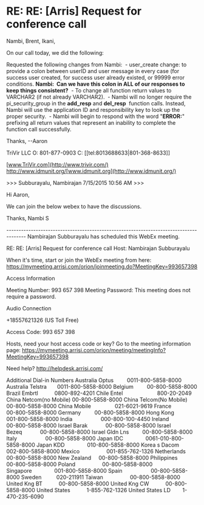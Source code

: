 # RE: RE: [Arris] Request for conference call

Nambi, Brent, Ikani,

On our call today, we did the following:

Requested the following changes from Nambi:
 - user\_create change: to provide a colon between userID and user message in every case (for success user created, for success user already existed, or 99999 error conditions. **Nambi:  Can we have this colon in ALL of our responses to keep things consistent?**
 - To change all function return values to VARCHAR2 (if not already VARCHAR2).
 - Nambi will no longer require the pi\_security\_group in the **add\_resp** and **del\_resp**  function calls. Instead, Nambi will use the application ID and responsibility key to look up the proper security.
 - Nambi will begin to respond with the word "**ERROR:**" prefixing all return values that represent an inability to complete the function call successfully.

Thanks,
\--Aaron

TriVir LLC
O: 801-877-0903
C: [[tel:8013688633|801-368-8633]]

[www.TriVir.com](http://www.trivir.com/)
<http://www.idmunit.org/>[www.idmunit.org](http://www.idmunit.org/)

\>>> Subburayalu, Nambirajan 7/15/2015 10:56 AM >>>

Hi Aaron,

We can join the below webex to have the discussions.

Thanks,
Nambi S

\-\-------------------------------------------------------------------------------------
Nambirajan Subburayalu has scheduled this WebEx meeting.

RE: RE: \[Arris\] Request for conference call
Host: Nambirajan Subburayalu

When it's time, start or join the WebEx meeting from here:
<https://mymeeting.arrisi.com/orion/joinmeeting.do?MeetingKey=993657398>

Access Information

Meeting Number: 993 657 398
Meeting Password: This meeting does not require a password.

Audio Connection

+18557621326 (US Toll Free)

Access Code:
993 657 398

Hosts, need your host access code or key? Go to the meeting information page:
<https://mymeeting.arrisi.com/orion/meeting/meetingInfo?MeetingKey=993657398>

Need help?
<http://helpdesk.arrisi.com/>

Additional Dial-in Numbers
Australia Optus         0011-800-5858-8000
Australia Telstra       0011-800-5858-8000
Belgium         00-800-5858-8000
Brazil Embrtl           0800-892-4201
Chile Entel                       800-20-2049
China Netcom(no Mobile) 00-800-5858-8000
China Telcom(No Mobile) 00-800-5858-8000
China Mobile                021-6021-9619
France                  00-800-5858-8000
Germany         00-800-5858-8000
Hong Kong               001-800-5858-8000
India                   000-800-100-4450
Ireland                 00-800-5858-8000
Israel Barak            00-800-5858-8000
Israel Bezeq            00-800-5858-8000
Israel Gldn Lns         00-800-5858-8000
Italy                   00-800-5858-8000
Japan IDC               0061-010-800-5858-8000
Japan KDD               010-800-5858-8000
Korea s Dacom           002-800-5858-8000
Mexico                  001-855-762-1326
Netherlands     00-800-5858-8000
New Zealand     00-800-5858-8000
Philippines             00-800-5858-8000
Poland                  00-800-5858-8000
Singapore               001-800-5858-8000
Spain                   00-800-5858-8000
Sweden          020-211911
Taiwan                  00-800-5858-8000
United Kng BT           00-800-5858-8000
United Kng CW           00-800-5858-8000
United States           1-855-762-1326
United States LD        1-470-235-6090
